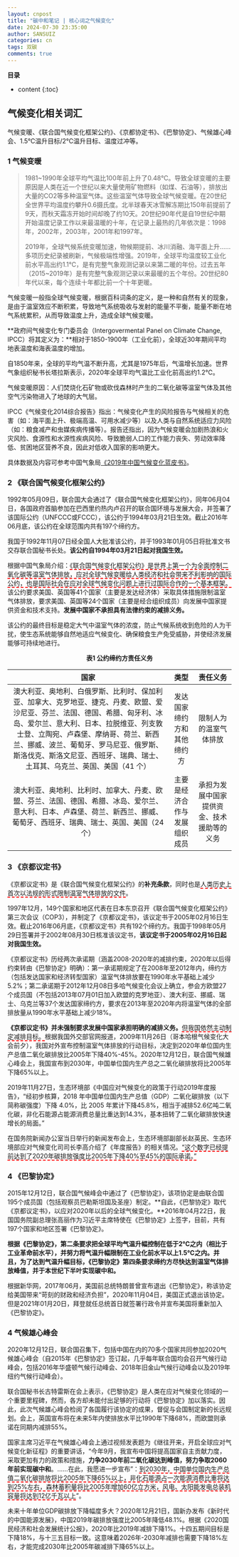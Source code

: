 ```yaml
---
layout: cnpost
title: "碳中和笔记 | 核心词之气候变化"
date: 2024-07-30 23:35:00
author: SANSUIZ
categories: cn
tags: 双碳
comments: true
---
```


__目录__

* content
{:toc}


## 气候变化相关词汇

气候变暖、《联合国气候变化框架公约》、《京都协定书》、《巴黎协定》、气候雄心峰会、1.5℃温升目标/2℃温升目标、温度过冲等。

### 1 气候变暖

> 1981~1990年全球平均气温比100年前上升了0.48℃。导致全球变暖的主要原因是人类在近一个世纪以来大量使用矿物燃料（如煤、石油等），排放出大量的CO2等多种温室气体。这些温室气体导致全球气候变暖。在20世纪全世界平均温度约攀升0.6摄氏度。北半球春天冰雪解冻期比150年前提前了9天，而秋天霜冻开始时间却晚了约10天。20世纪90年代是自19世纪中期开始温度记录工作以来最温暖的十年，在记录上最热的几年依次是：1998年，2002年，2003年，2001年和1997年。
> 
> 2019年，全球气候系统变暖加速，物候期提前、冰川消融、海平面上升……多项历史纪录被刷新，气候极端性增强。2019年，全球平均温度较工业化前水平高出约1.1℃，是有完整气象观测记录以来第二暖的年份。过去五年（2015~2019年）是有完整气象观测记录以来最暖的五个年份。20世纪80年代以来，每个连续十年都比前一个十年更暖。

气候变暖一般指全球气候变暖，根据百科词条的定义，是一种和自然有关的现象，是由于温室效应不断积累，导致地气系统吸收与发射的能量不平衡，能量不断在地气系统累积，从而导致温度上升，造成全球气候变暖。

**政府间气候变化专门委员会（Intergovermental Panel on Climate Change, IPCC）将其定义为：**相对于1850-1900年（工业化前），全球近30年期间平均地表温度和海表温度的增加。

自1850年来，全球的平均气温不断升高，尤其是1975年后，气温增长加速。世界气象组织秘书长塔拉斯表示，2020年全球平均气温比工业化前高出约1.2℃。

气候变暖原因：人们焚烧化石矿物或砍伐森林时产生的二氧化碳等温室气体及其他空气污染物进入了地球的大气层。

IPCC《气候变化2014综合报告》指出：气候变化产生的风险报告与气候相关的危害（如：海平面上升、极端高温、可用水减少等）以及人类与自然系统适应力风险（如：粮食减产和虫媒疾病传播等）。报告还指出，因为气候变暖会加剧热浪和火灾风险、食源性和水源性疾病风险、导致脆弱人口的工作能力丧失、劳动效率降低、贫困地区营养不良，因此对低收入国家的影响更大。

具体数据及内容可参考中国气象局[《2019年中国气候变化蓝皮书》](https://www.cma.gov.cn/zfxxgk/gknr/qxbg/201905/t20190524_1709279.html)。

### 2 《联合国气候变化框架公约》

1992年05月09日，联合国大会通过了《联合国气候变化框架公约》，同年06月04日，各国政府首脑参加在巴西里约热内卢召开的联合国环境与发展大会，并签署了该国际公约（UNFCCC或FCCC），该公约于1994年03月21日生效。截止2016年06月底，该公约在全球范围内共有197个缔约方。

我国于1992年11月07日经全国人大批准该公约，并于1993年01月05日将批准文书交存联合国秘书长处。**该公约自1994年03月21日起对我国生效。**

根据中国气象局介绍：<span style="border-bottom: 2px dashed red;">《联合国气候变化框架公约》是世界上第一个为全面控制二氧化碳等温室气体排放，应对全球气候变暖给人类经济和社会带来不利影响的国际公约，也是国际社会在应对全球气候变化问题上进行过国际合作的一个基本框架。</span>该公约要求美国、英国等41个国家（主要是发达经济体）采取具体措施限制温室气体排放，要求美国、英国等24个国家（主要是经合组织成员）向发展中国家提供资金和技术支持。**发展中国家不承担具有法律约束的减排义务。**

该公约的最终目标是稳定大气中温室气体的浓度，防止气候系统收到危险的人为干扰，使生态系统能够自然地适应气候变化、确保粮食生产免受威胁，并使经济发展能够可持续地进行。

<center><strong>表1 公约缔约方责任义务</strong></center>

|国家|类型|责任义务|
:-:|:-:|:-:
澳大利亚、奥地利、白俄罗斯、比利时、保加利亚、加拿大、克罗地亚、捷克、丹麦、欧盟、爱沙尼亚、芬兰、法国、德国、希腊、匈牙利、冰岛、爱尔兰、意大利、日本、拉脱维亚、列支敦士登、立陶宛、卢森堡、摩纳哥、荷兰、新西兰、挪威、波兰、葡萄牙、罗马尼亚、俄罗斯、斯洛伐克、斯洛文尼亚、西班牙、瑞典、瑞士、土耳其、乌克兰、英国、美国（41 个）|发达国家缔约方和其他缔约方|限制人为的温室气体排放
澳大利亚、奥地利、比利时、加拿大、丹麦、欧盟、芬兰、法国、德国、希腊、冰岛、爱尔兰、意大利、日本、卢森堡、荷兰、新西兰、挪威、葡萄牙、西班牙、瑞典、瑞士、英国、美国（24 个）|主要是经济合作与发展组织成员|承担为发展中国家提供资金、技术援助等的义务

### 3 《京都议定书》

《京都议定书》是《联合国气候变化框架公约》的**补充条款**，同时也是<span style="border-bottom: 2px dashed red;">人类历史上首次以法规的形式限制温室气体排放的文件</span>。

1997年12月，149个国家和地区代表在日本东京召开《联合国气候变化框架公约》第三次会议（COP3），并制定了《京都议定书》，该议定书于2005年02月16日生效。截止2016年06月底，《京都议定书》共有192个缔约方。我国于1998年05月29日签署并于2002年08月30日核准该议定书，**该议定书于2005年02月16日起对我国生效。**

《京都议定书》历经两次承诺期（涵盖2008-2020年的减排约束，2020年以后得约束转由《巴黎协定》明确）：第一承诺期规定了在2008年至2012年内，缔约方（包括发达国家和经济转型国家）温室气体排放要在1990年水平基础上减少5.2%；第二承诺期于2012年12月08日多哈气候变化会议上确立，参会方欧盟27个成员国（不包括2013年07月01日加入欧盟的克罗地亚）、澳大利亚、挪威、瑞士、乌克兰等37个发达国家缔约方，要求在2013年至2020年内将温室气体的全部排放量从1990年水平基础上减少18%。

**《京都议定书》并未强制要求发展中国家承担明确的减排义务。**<span style="border-bottom: 2px dashed red;">但我国依然主动制定减排目标。</span>根据我国外交部官网报道，2009年11月26日（哥本哈根气候变化大会前夕），我国对外宣布控制温室气体排放的行动目标，决定到2020年单位国内生产总值二氧化碳排放比2005年下降40%-45%。2020年12月12日，联合国气候雄心峰会上，我国宣布到2030年，中国单位国内生产总之二氧化碳排放将比2005年下降65%以上。

2019年11月27日，生态环境部《中国应对气候变化的政策于行动2019年度报告》，“经初步核算，2018 年中国单位国内生产总值（GDP）二氧化碳排放（以下简称碳强度）下降 4.0%，比 2005 年累计下降45.8%，相当于减排52.6亿吨二氧化碳，非化石能源占能源消费总量比重达到14.3%，基本扭转了二氧化碳排放快速增长的局面。”

在国务院新闻办公室当日举行的新闻发布会上，生态环境部副部长赵英民、生态环境部应对气候变化司司长李高介绍了《年度报告》的相关情况。<span style="border-bottom: 2px dashed red;">“这个数字已经提前达到了2020年碳排放强度比2005年下降40%至45%的国际承诺。”</span>

### 4 《巴黎协定》

2015年12月12日，联合国气候峰会中通过了《巴黎协定》，该项协定是由联合国195个成员国（包括观察员巴勒斯坦国及圣座）制定。**自此，《巴黎协定》取代《京都议定书》，以应对2020年以后的全球气候变化。**2016年04月22日，我国国务院副总理张高丽作为习近平主席特使在《巴黎协定》上签字，目前，共有197个国家和地区签署《巴黎协定》。

**根据《巴黎协定》，第二条要求把全球平均气温升幅控制在低于2℃之内（相比于工业革命前水平），并努力将气温升幅限制在工业化前水平以上1.5℃之内。并且，为了达到气温升幅目标，《巴黎协定》第四条要求缔约方尽快达到温室气体排放峰值，并于本世纪下半叶实现碳中和。**

根据新华网，2017年06月，美国前总统特朗普曾宣布退出《巴黎协定》，称该协定给美国带来“苛刻的财政和经济负担”，2020年11月04日，美国正式退出该协定。但是2021年01月20日，拜登就任总统首日就签署行政令并宣布美国将重新加入《巴黎协定》。

### 4 气候雄心峰会

2020年12月12日，联合国召集下，包括中国在内的70多个国家共同参加2020气候雄心峰会（自2015年《巴黎协定》签订起，几乎每年联合国均会召开气候行动峰会，包括2016年华盛顿气候行动峰会、2018年旧金山气候行动峰会以及2019年纽约气候行动峰会）。

联合国秘书长古特雷斯在会上表示，《巴黎协定》是人类在应对气候变化领域的一个重要里程碑，然而，各方却未能付出足够的行动将《巴黎协定》加以落实。因此，此次气候雄心峰会检阅了各国履行该协定的成果，督促与会国制定新的长远规划。会上，英国宣布将在未来5年内使排放水平比1990年下降68%，而欧盟则承诺在同期内减排55%。

国家主席习近平在气候雄心峰会上通过视频发表题为《继往开来，开启全球应对气候变化新征程》的重要讲话，“今年9月，我宣布中国将提高国家自主贡献力度，采取更加有力的政策和措施，**力争2030年前二氧化碳达到峰值，努力争取2060年前实现碳中和**。……在此，我愿进一步宣布”：<span style="border-bottom: 2px dashed red;">到2030年，中国单位国内生产总值二氧化碳排放将比2005年下降65%以上，非化石能源占一次能源消费比重将达到25%左右，森林蓄积量将比2005年增加60亿立方米，风电、太阳能发电总装机容量将达到12亿千瓦以上</span>”。

未来十年单位GDP碳排放下降幅度多大？2020年12月21日，国新办发布《新时代的中国能源发展》，中国2019年碳排放强度比2005年降低48.1%。根据《2020国民经济和社会发展统计公报》，2020年比2019年减排下降1%。十四五期间目标是下降18%，与十三五目标一致。这意味着2026年-2030年减排也需要下降18%左右，才能完成2030年比2005年碳减排下降65%以上。